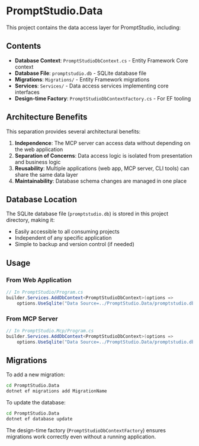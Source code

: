 # PromptStudio.Data

This project contains the data access layer for PromptStudio, including:

## Contents

- **Database Context**: `PromptStudioDbContext.cs` - Entity Framework Core context
- **Database File**: `promptstudio.db` - SQLite database file
- **Migrations**: `Migrations/` - Entity Framework migrations
- **Services**: `Services/` - Data access services implementing core interfaces
- **Design-time Factory**: `PromptStudioDbContextFactory.cs` - For EF tooling

## Architecture Benefits

This separation provides several architectural benefits:

1. **Independence**: The MCP server can access data without depending on the web application
2. **Separation of Concerns**: Data access logic is isolated from presentation and business logic
3. **Reusability**: Multiple applications (web app, MCP server, CLI tools) can share the same data layer
4. **Maintainability**: Database schema changes are managed in one place

## Database Location

The SQLite database file (`promptstudio.db`) is stored in this project directory, making it:
- Easily accessible to all consuming projects
- Independent of any specific application
- Simple to backup and version control (if needed)

## Usage

### From Web Application
```csharp
// In PromptStudio/Program.cs
builder.Services.AddDbContext<PromptStudioDbContext>(options =>
    options.UseSqlite("Data Source=../PromptStudio.Data/promptstudio.db"));
```

### From MCP Server
```csharp
// In PromptStudio.Mcp/Program.cs
builder.Services.AddDbContext<PromptStudioDbContext>(options =>
    options.UseSqlite("Data Source=../PromptStudio.Data/promptstudio.db"));
```

## Migrations

To add a new migration:
```bash
cd PromptStudio.Data
dotnet ef migrations add MigrationName
```

To update the database:
```bash
cd PromptStudio.Data
dotnet ef database update
```

The design-time factory (`PromptStudioDbContextFactory`) ensures migrations work correctly even without a running application.
